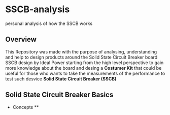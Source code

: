 # SSCB-analysis
personal analysis of how the SSCB works
## Overview
This Repository was made with the purpose of analysing, understanding and help to design products around the Solid State Circuit Breaker board SSCB design by Ideal Power starting from the high level perspective to gain more knowledge about the board and desing a **Costumer Kit** that could be useful for those who wants to take the measurements of the performance to test such desvice **Solid State Circuit Breaker (SSCB)**

## Solid State Circuit Breaker Basics
* Concepts
**
